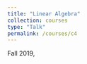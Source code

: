 ```yaml
---
title: "Linear Algebra"
collection: courses
type: "Talk"
permalink: /courses/c4
---
```


Fall 2019, 
